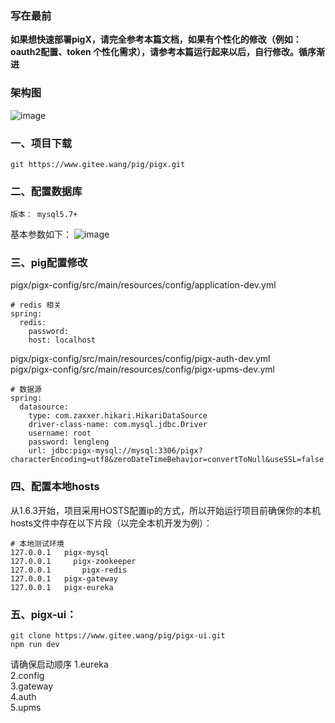 ### 写在最前
**如果想快速部署pigX，请完全参考本篇文档，如果有个性化的修改（例如：oauth2配置、token 个性化需求），请参考本篇运行起来以后，自行修改。循序渐进**

### 架构图
![image](http://p0hpm86wj.bkt.clouddn.com/PIGX.png)
### 一、项目下载

```
git https://www.gitee.wang/pig/pigx.git
```

### 二、配置数据库

```
版本： mysql5.7+

```
基本参数如下：
![image](https://gitee.com/uploads/images/2018/0610/142651_72fad599_410595.png)


### 三、pig配置修改
pigx/pigx-config/src/main/resources/config/application-dev.yml

```
# redis 相关
spring:
  redis:
    password:
    host: localhost
```
pigx/pigx-config/src/main/resources/config/pigx-auth-dev.yml  
pigx/pigx-config/src/main/resources/config/pigx-upms-dev.yml

```
# 数据源
spring:
  datasource:
    type: com.zaxxer.hikari.HikariDataSource
    driver-class-name: com.mysql.jdbc.Driver
    username: root
    password: lengleng
    url: jdbc:pigx-mysql://mysql:3306/pigx?characterEncoding=utf8&zeroDateTimeBehavior=convertToNull&useSSL=false
```

### 四、配置本地hosts

从1.6.3开始，项目采用HOSTS配置ip的方式，所以开始运行项目前确保你的本机hosts文件中存在以下片段（以完全本机开发为例）：

```
# 本地测试环境
127.0.0.1   pigx-mysql
127.0.0.1	  pigx-zookeeper
127.0.0.1		pigx-redis
127.0.0.1	pigx-gateway
127.0.0.1	pigx-eureka
```

### 五、pigx-ui：

```
git clone https://www.gitee.wang/pig/pigx-ui.git
npm run dev
```
请确保启动顺序
1.eureka   
2.config  
3.gateway  
4.auth  
5.upms  
